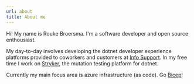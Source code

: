```yaml
---
url: about
title: About me
---
```


Hi! My name is Rouke Broersma. I'm a software developer and open source enthousiast.

My day-to-day involves developing the dotnet developer experience platforms provided to coworkers and customers at [Info Support](https://infosupport.com). 
In my free time I work on [Stryker](https://stryker-mutator.io), the mutation testing platform for dotnet.

Currently my main focus area is azure infrastructure (as code). Go [Bicep](https://github.com/Azure/bicep)!
